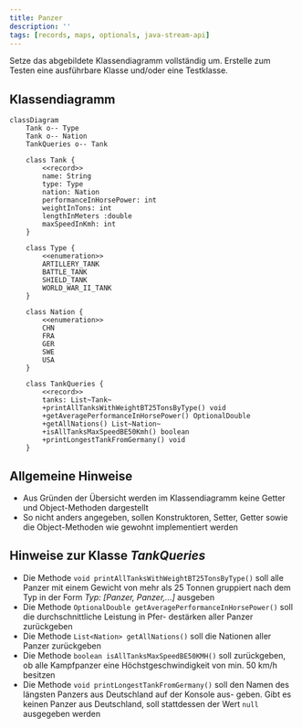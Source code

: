 ```yaml
---
title: Panzer
description: ''
tags: [records, maps, optionals, java-stream-api]
---
```


Setze das abgebildete Klassendiagramm vollständig um. Erstelle zum Testen eine
ausführbare Klasse und/oder eine Testklasse.

## Klassendiagramm

```mermaid
classDiagram
    Tank o-- Type
    Tank o-- Nation
    TankQueries o-- Tank

    class Tank {
        <<record>>
        name: String
        type: Type
        nation: Nation
        performanceInHorsePower: int
        weightInTons: int
        lengthInMeters :double
        maxSpeedInKmh: int
    }

    class Type {
        <<enumeration>>
        ARTILLERY_TANK
        BATTLE_TANK
        SHIELD_TANK
        WORLD_WAR_II_TANK
    }

    class Nation {
        <<enumeration>>
        CHN
        FRA
        GER
        SWE
        USA
    }

    class TankQueries {
        <<record>>
        tanks: List~Tank~
        +printAllTanksWithWeightBT25TonsByType() void
        +getAveragePerformanceInHorsePower() OptionalDouble
        +getAllNations() List~Nation~
        +isAllTanksMaxSpeedBE50Kmh() boolean
        +printLongestTankFromGermany() void
    }
```

## Allgemeine Hinweise

- Aus Gründen der Übersicht werden im Klassendiagramm keine Getter und
  Object-Methoden dargestellt
- So nicht anders angegeben, sollen Konstruktoren, Setter, Getter sowie die
  Object-Methoden wie gewohnt implementiert werden

## Hinweise zur Klasse _TankQueries_

- Die Methode `void printAllTanksWithWeightBT25TonsByType()` soll alle Panzer
  mit einem Gewicht von mehr als 25 Tonnen gruppiert nach dem Typ in der Form
  _Typ: [Panzer, Panzer,...]_ ausgeben
- Die Methode `OptionalDouble getAveragePerformanceInHorsePower()` soll die
  durchschnittliche Leistung in Pfer- destärken aller Panzer zurückgeben
- Die Methode `List<Nation> getAllNations()` soll die Nationen aller Panzer
  zurückgeben
- Die Methode `boolean isAllTanksMaxSpeedBE50KMH()` soll zurückgeben, ob alle
  Kampfpanzer eine Höchstgeschwindigkeit von min. 50 km/h besitzen
- Die Methode `void printLongestTankFromGermany()` soll den Namen des längsten
  Panzers aus Deutschland auf der Konsole aus- geben. Gibt es keinen Panzer aus
  Deutschland, soll stattdessen der Wert `null` ausgegeben werden
